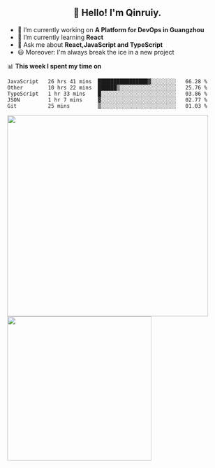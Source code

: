 <h2 align="center">👋 Hello! I'm Qinruiy.</h2>


- 🔭 I’m currently working on **A Platform for DevOps in Guangzhou**
- 🌱 I’m currently learning **React**
- 💬 Ask me about **React,JavaScript and TypeScript**
- 😃 Moreover: I'm always break the ice in a new project

📊 **This week I spent my time on**

<!--START_SECTION:waka-->
```text
JavaScript   26 hrs 41 mins  ████████████████▓░░░░░░░░   66.28 % 
Other        10 hrs 22 mins  ██████▒░░░░░░░░░░░░░░░░░░   25.76 % 
TypeScript   1 hr 33 mins    █░░░░░░░░░░░░░░░░░░░░░░░░   03.86 % 
JSON         1 hr 7 mins     ▓░░░░░░░░░░░░░░░░░░░░░░░░   02.77 % 
Git          25 mins         ▒░░░░░░░░░░░░░░░░░░░░░░░░   01.03 % 
```
<!--END_SECTION:waka-->

<p>
<img align="left" width="460" src="https://github-readme-stats.vercel.app/api?username=Qinruiy&custom_title=Qrinruiy's Github Stats&theme=graywhite&hide_border=true"/> <img align="left" width="330" src="https://github-readme-stats.vercel.app/api/top-langs/?username=Qinruiy&layout=compact&theme=graywhite&hide_border=true"/>
</p>
